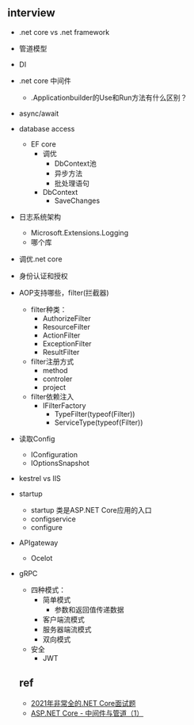 ## interview
+ .net core vs .net framework
+ 管道模型
+ DI
+ .net core 中间件
    + .Applicationbuilder的Use和Run方法有什么区别？
+ async/await
+ database access
    + EF core
        + 调优
            + DbContext池
            + 异步方法
            + 批处理语句
        + DbContext
            + SaveChanges
+ 日志系统架构
    + Microsoft.Extensions.Logging
    + 哪个库
+ 调优.net  core
+ 身份认证和授权
+ AOP支持哪些，filter(拦截器)
    + filter种类：
        + AuthorizeFilter
        + ResourceFilter
        + ActionFilter
        + ExceptionFilter
        + ResultFilter
    + filter注册方式
        + method
        + controler
        + project
    + filter依赖注入
        + IFilterFactory
            + TypeFilter(typeof(Filter))
            + ServiceType(typeof(Filter))
+ 读取Config
    + IConfiguration
    + IOptionsSnapshot
+ kestrel vs IIS
+ startup
    + startup 类是ASP.NET Core应用的入口
    + configservice
    + configure

+ APIgateway
    + Ocelot

+ gRPC
    + 四种模式：
        + 简单模式
            + 参数和返回值传递数据
        + 客户端流模式
        + 服务器端流模式
        + 双向模式
    + 安全
        + JWT

    ## ref
    + [2021年非常全的.NET Core面试题](https://www.cnblogs.com/puzi0315/p/14998550.html)
    + [ASP.NET Core - 中间件与管道（1）](https://www.cnblogs.com/JNLightGade/p/5737485.html)